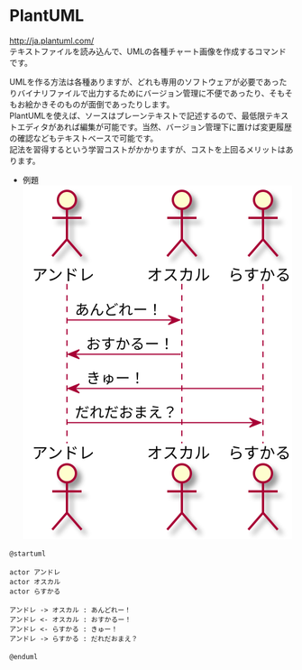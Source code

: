 
# PlantUML

http://ja.plantuml.com/  
テキストファイルを読み込んで、UMLの各種チャート画像を作成するコマンドです。  

UMLを作る方法は各種ありますが、どれも専用のソフトウェアが必要であったりバイナリファイルで出力するためにバージョン管理に不便であったり、そもそもお絵かきそのものが面倒であったりします。  
PlantUMLを使えば、ソースはプレーンテキストで記述するので、最低限テキストエディタがあれば編集が可能です。当然、バージョン管理下に置けば変更履歴の確認などもテキストベースで可能です。  
記法を習得するという学習コストがかかりますが、コストを上回るメリットはあります。  

* 例題  
![シーケンス図１](seq/seq.svg)  

```
@startuml

actor アンドレ
actor オスカル
actor らすかる

アンドレ -> オスカル : あんどれー！
アンドレ <- オスカル : おすかるー！
アンドレ <- らすかる : きゅー！
アンドレ -> らすかる : だれだおまえ？

@enduml
```
